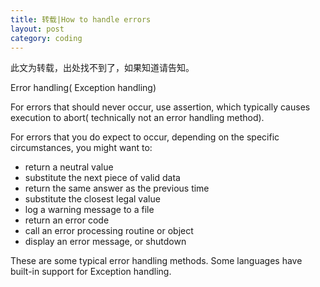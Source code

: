 ```yaml
---
title: 转载|How to handle errors
layout: post
category: coding
---
```


此文为转载，出处找不到了，如果知道请告知。

Error handling( Exception handling)

For errors that should never occur, use assertion, which typically causes execution to abort( technically not an error handling method).

For errors that you do expect to occur, depending on the specific circumstances, you might want to:

* return a neutral value
* substitute the next piece of valid data
* return the same answer as the previous time
* substitute the closest legal value
* log a warning message to a file﻿
* return an error code
* call an error processing routine or object
* display an error message, or shutdown

These are some typical error handling methods. Some languages have built-in support for Exception handling.

